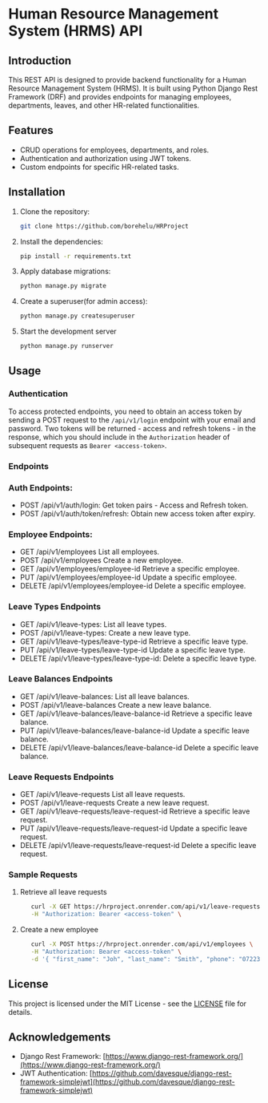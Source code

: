 # Human Resource Management System (HRMS) API

## Introduction

This REST API is designed to provide backend functionality for a Human Resource Management System (HRMS). It is built using Python Django Rest Framework (DRF) and provides endpoints for managing employees, departments, leaves, and other HR-related functionalities.

## Features

- CRUD operations for employees, departments, and roles.
- Authentication and authorization using JWT tokens.
- Custom endpoints for specific HR-related tasks.

## Installation

1. Clone the repository:
   ```bash
   git clone https://github.com/borehelu/HRProject

2. Install the dependencies:
   ```bash
   pip install -r requirements.txt
   
3. Apply database migrations:
      ```bash
   python manage.py migrate
      
4. Create a superuser(for admin access):
      ```bash
   python manage.py createsuperuser
      
5. Start the development server
   ```bash
   python manage.py runserver

## Usage

### Authentication
To access protected endpoints, you need to obtain an access token by sending a POST request to the `/api/v1/login` endpoint with your email and password. Two tokens will be returned - access and refresh tokens - in the response, which you should include in the `Authorization` header of subsequent requests as `Bearer <access-token>`.

### Endpoints

### Auth Endpoints:

- POST /api/v1/auth/login: Get token pairs - Access and Refresh token.
- POST /api/v1/auth/token/refresh: Obtain new access token after expiry.


### Employee Endpoints:
- GET /api/v1/employees List all employees.
- POST /api/v1/employees Create a new employee.
- GET /api/v1/employees/employee-id Retrieve a specific employee.
- PUT /api/v1/employees/employee-id Update a specific employee.
- DELETE /api/v1/employees/employee-id Delete a specific employee.

### Leave Types Endpoints
- GET /api/v1/leave-types: List all leave types.
- POST /api/v1/leave-types: Create a new leave type.
- GET /api/v1/leave-types/leave-type-id Retrieve a specific leave type.
- PUT /api/v1/leave-types/leave-type-id Update a specific leave type.
- DELETE /api/v1/leave-types/leave-type-id: Delete a specific leave type.

### Leave Balances Endpoints
- GET /api/v1/leave-balances: List all leave balances.
- POST /api/v1/leave-balances Create a new leave balance.
- GET /api/v1/leave-balances/leave-balance-id Retrieve a specific leave balance.
- PUT /api/v1/leave-balances/leave-balance-id Update a specific leave balance.
- DELETE /api/v1/leave-balances/leave-balance-id Delete a specific leave balance.

### Leave Requests Endpoints
- GET /api/v1/leave-requests List all leave requests.
- POST /api/v1/leave-requests Create a new leave request.
- GET /api/v1/leave-requests/leave-request-id Retrieve a specific leave request.
- PUT /api/v1/leave-requests/leave-request-id Update a specific leave request.
- DELETE /api/v1/leave-requests/leave-request-id Delete a specific leave request.

### Sample Requests
1. Retrieve all leave requests
   ```bash
      curl -X GET https://hrproject.onrender.com/api/v1/leave-requests \
      -H "Authorization: Bearer <access-token" \

2. Create a new employee
   ```bash
      curl -X POST https://hrproject.onrender.com/api/v1/employees \
      -H "Authorization: Bearer <access-token" \
      -d '{ "first_name": "Joh", "last_name": "Smith", "phone": "0722334606", "email": "smithjoh@gmail.com", "address": "Rongai, Kajiado", "role": "Principal Engineer", "date_of_birth": "01/10/1996", "gender": "M", "department": 2, "username": "smith", "password":"Smith@#2V"}'

## License

This project is licensed under the MIT License - see the [LICENSE](LICENSE) file for details.

## Acknowledgements

- Django Rest Framework: [https://www.django-rest-framework.org/](https://www.django-rest-framework.org/)
- JWT Authentication: [https://github.com/davesque/django-rest-framework-simplejwt](https://github.com/davesque/django-rest-framework-simplejwt)



